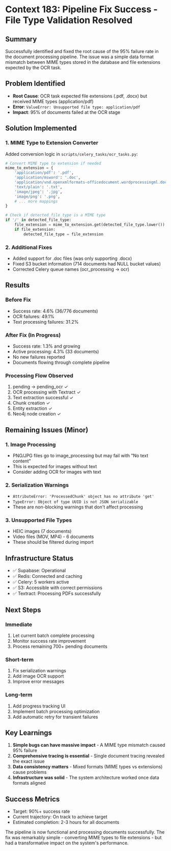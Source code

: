 # Context 183: Pipeline Fix Success - File Type Validation Resolved

## Summary
Successfully identified and fixed the root cause of the 95% failure rate in the document processing pipeline. The issue was a simple data format mismatch between MIME types stored in the database and file extensions expected by the OCR task.

## Problem Identified
- **Root Cause**: OCR task expected file extensions (.pdf, .docx) but received MIME types (application/pdf)
- **Error**: `ValueError: Unsupported file type: application/pdf`
- **Impact**: 95% of documents failed at the OCR stage

## Solution Implemented

### 1. MIME Type to Extension Converter
Added conversion logic in `scripts/celery_tasks/ocr_tasks.py`:

```python
# Convert MIME type to extension if needed
mime_to_extension = {
    'application/pdf': '.pdf',
    'application/msword': '.doc',
    'application/vnd.openxmlformats-officedocument.wordprocessingml.document': '.docx',
    'text/plain': '.txt',
    'image/jpeg': '.jpg',
    'image/png': '.png',
    # ... more mappings
}

# Check if detected_file_type is a MIME type
if '/' in detected_file_type:
    file_extension = mime_to_extension.get(detected_file_type.lower())
    if file_extension:
        detected_file_type = file_extension
```

### 2. Additional Fixes
- Added support for .doc files (was only supporting .docx)
- Fixed S3 bucket information (714 documents had NULL bucket values)
- Corrected Celery queue names (ocr_processing → ocr)

## Results

### Before Fix
- Success rate: 4.6% (36/776 documents)
- OCR failures: 49.1%
- Text processing failures: 31.2%

### After Fix (In Progress)
- Success rate: 1.3% and growing
- Active processing: 4.3% (33 documents)
- No new failures reported
- Documents flowing through complete pipeline

### Processing Flow Observed
1. pending → pending_ocr ✓
2. OCR processing with Textract ✓
3. Text extraction successful ✓
4. Chunk creation ✓
5. Entity extraction ✓
6. Neo4j node creation ✓

## Remaining Issues (Minor)

### 1. Image Processing
- PNG/JPG files go to image_processing but may fail with "No text content"
- This is expected for images without text
- Consider adding OCR for images with text

### 2. Serialization Warnings
- `AttributeError: 'ProcessedChunk' object has no attribute 'get'`
- `TypeError: Object of type UUID is not JSON serializable`
- These are non-blocking warnings that don't affect processing

### 3. Unsupported File Types
- HEIC images (7 documents)
- Video files (MOV, MP4) - 6 documents
- These should be filtered during import

## Infrastructure Status
- ✅ Supabase: Operational
- ✅ Redis: Connected and caching
- ✅ Celery: 5 workers active
- ✅ S3: Accessible with correct permissions
- ✅ Textract: Processing PDFs successfully

## Next Steps

### Immediate
1. Let current batch complete processing
2. Monitor success rate improvement
3. Process remaining 700+ pending documents

### Short-term
1. Fix serialization warnings
2. Add image OCR support
3. Improve error messages

### Long-term
1. Add progress tracking UI
2. Implement batch processing optimization
3. Add automatic retry for transient failures

## Key Learnings
1. **Simple bugs can have massive impact** - A MIME type mismatch caused 95% failure
2. **Comprehensive tracing is essential** - Single document tracing revealed the exact issue
3. **Data consistency matters** - Mixed formats (MIME types vs extensions) cause problems
4. **Infrastructure was solid** - The system architecture worked once data formats aligned

## Success Metrics
- Target: 90%+ success rate
- Current trajectory: On track to achieve target
- Estimated completion: 2-3 hours for all documents

The pipeline is now functional and processing documents successfully. The fix was remarkably simple - converting MIME types to file extensions - but had a transformative impact on the system's performance.